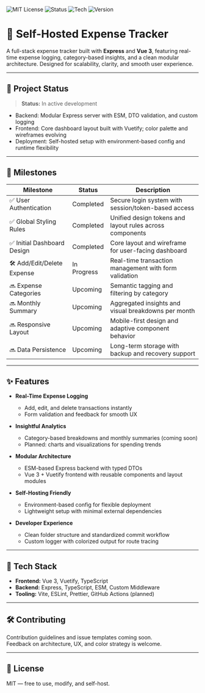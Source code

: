 ![MIT License](https://img.shields.io/badge/license-MIT-blue.svg)
![Status](https://img.shields.io/badge/status-active--development-yellow.svg)
![Tech](https://img.shields.io/badge/stack-Express%20%7C%20Vue%203%20%7C%20TS-blue)
![Version](https://img.shields.io/badge/version-0.1.0--alpha-lightgrey.svg)

# 💸 Self-Hosted Expense Tracker

A full-stack expense tracker built with **Express** and **Vue 3**, featuring real-time expense logging, category-based insights, and a clean modular architecture. Designed for scalability, clarity, and smooth user experience.

---

## 🚦 Project Status

> **Status:** In active development

- Backend: Modular Express server with ESM, DTO validation, and custom logging
- Frontend: Core dashboard layout built with Vuetify; color palette and wireframes evolving
- Deployment: Self-hosted setup with environment-based config and runtime flexibility

---

## 📍 Milestones

| Milestone                   | Status      | Description                                              |
| --------------------------- | ----------- | -------------------------------------------------------- |
| ✅ User Authentication      | Completed   | Secure login system with session/token-based access      |
| ✅ Global Styling Rules     | Completed   | Unified design tokens and layout rules across components |
| ✅ Initial Dashboard Design | Completed   | Core layout and wireframe for user-facing dashboard      |
| 🛠️ Add/Edit/Delete Expense  | In Progress | Real-time transaction management with form validation    |
| 🔜 Expense Categories       | Upcoming    | Semantic tagging and filtering by category               |
| 🔜 Monthly Summary          | Upcoming    | Aggregated insights and visual breakdowns per month      |
| 🔜 Responsive Layout        | Upcoming    | Mobile-first design and adaptive component behavior      |
| 🔜 Data Persistence         | Upcoming    | Long-term storage with backup and recovery support       |

---

## ✨ Features

- **Real-Time Expense Logging**

  - Add, edit, and delete transactions instantly
  - Form validation and feedback for smooth UX

- **Insightful Analytics**

  - Category-based breakdowns and monthly summaries (coming soon)
  - Planned: charts and visualizations for spending trends

- **Modular Architecture**

  - ESM-based Express backend with typed DTOs
  - Vue 3 + Vuetify frontend with reusable components and layout modules

- **Self-Hosting Friendly**

  - Environment-based config for flexible deployment
  - Lightweight setup with minimal external dependencies

- **Developer Experience**
  - Clean folder structure and standardized commit workflow
  - Custom logger with colorized output for route tracing

---

## 🧪 Tech Stack

- **Frontend:** Vue 3, Vuetify, TypeScript
- **Backend:** Express, TypeScript, ESM, Custom Middleware
- **Tooling:** Vite, ESLint, Prettier, GitHub Actions (planned)

---

## 🛠️ Contributing

Contribution guidelines and issue templates coming soon.  
Feedback on architecture, UX, and color strategy is welcome.

---

## 📣 License

MIT — free to use, modify, and self-host.
